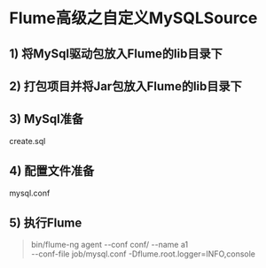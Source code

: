 # Flume高级之自定义MySQLSource

## 1) 将MySql驱动包放入Flume的lib目录下

## 2) 打包项目并将Jar包放入Flume的lib目录下

## 3) MySql准备
create.sql

## 4) 配置文件准备
mysql.conf

## 5) 执行Flume
> bin/flume-ng agent --conf conf/ --name a1 \
--conf-file job/mysql.conf -Dflume.root.logger=INFO,console